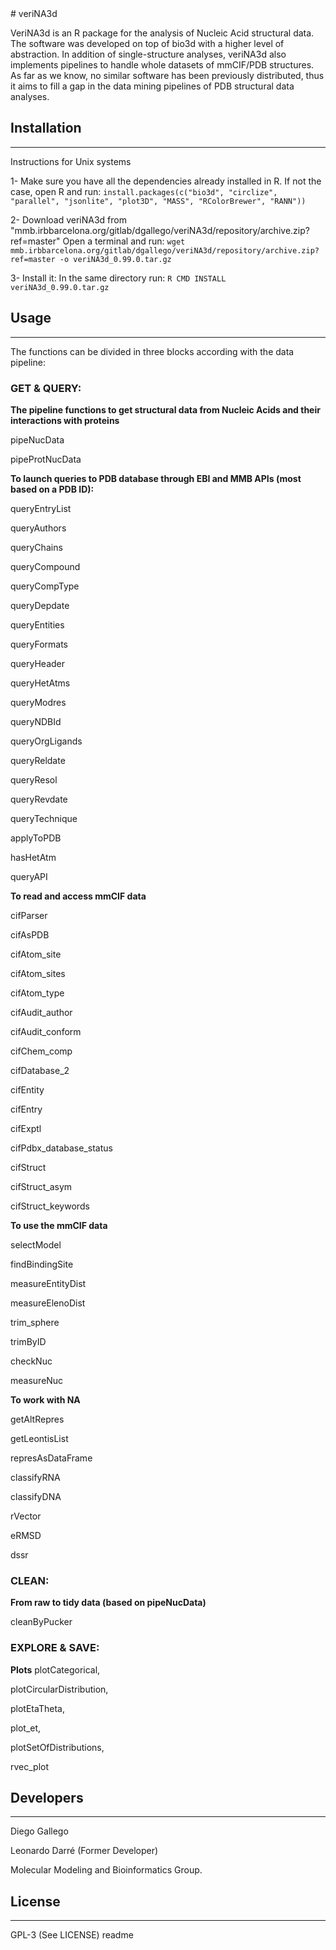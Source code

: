 <snippet>
  <content>
# veriNA3d

VeriNA3d is an R package for the analysis of Nucleic Acid structural data. The software was developed on top of bio3d with a higher level of abstraction. In addition of single-structure analyses, veriNA3d also implements pipelines to handle whole datasets of mmCIF/PDB structures. As far as we know, no similar software has been previously distributed, thus it aims to fill a gap in the data mining pipelines of PDB structural data analyses.

## Installation
---------------

Instructions for Unix systems

1- Make sure you have all the dependencies already installed in R. If not the case, open R and run:
    `install.packages(c("bio3d", "circlize", "parallel", "jsonlite", "plot3D", "MASS", "RColorBrewer", "RANN"))`

2- Download veriNA3d from "mmb.irbbarcelona.org/gitlab/dgallego/veriNA3d/repository/archive.zip?ref=master"
    Open a terminal and run:
    `wget mmb.irbbarcelona.org/gitlab/dgallego/veriNA3d/repository/archive.zip?ref=master -o veriNA3d_0.99.0.tar.gz`

3- Install it:
    In the same directory run:
    `R CMD INSTALL veriNA3d_0.99.0.tar.gz`

## Usage
--------

The functions can be divided in three blocks according with the data pipeline:

### GET & QUERY:

**The pipeline functions to get structural data from Nucleic Acids and their interactions with proteins**

pipeNucData

pipeProtNucData

**To launch queries to PDB database through EBI and MMB APIs (most based on a PDB ID):**

queryEntryList


queryAuthors

queryChains

queryCompound

queryCompType

queryDepdate

queryEntities

queryFormats

queryHeader

queryHetAtms

queryModres

queryNDBId

queryOrgLigands

queryReldate

queryResol

queryRevdate

queryTechnique


applyToPDB

hasHetAtm

queryAPI

**To read and access mmCIF data**

cifParser

cifAsPDB 


cifAtom\_site

cifAtom\_sites

cifAtom\_type

cifAudit\_author

cifAudit\_conform

cifChem\_comp

cifDatabase\_2

cifEntity

cifEntry 

cifExptl

cifPdbx\_database\_status

cifStruct

cifStruct\_asym

cifStruct\_keywords


**To use the mmCIF data**

selectModel

findBindingSite

measureEntityDist

measureElenoDist

trim\_sphere

trimByID

checkNuc

measureNuc

**To work with NA**

getAltRepres

getLeontisList

represAsDataFrame

classifyRNA

classifyDNA

rVector

eRMSD

dssr

### CLEAN:

**From raw to tidy data (based on pipeNucData)**

cleanByPucker

### EXPLORE & SAVE:

**Plots**
plotCategorical, 

plotCircularDistribution, 

plotEtaTheta, 

plot\_et, 

plotSetOfDistributions, 

rvec\_plot

## Developers
-------------

Diego Gallego

Leonardo Darré (Former Developer)


Molecular Modeling and Bioinformatics Group.

## License
----------

GPL-3 (See LICENSE)
</content>
  <tabTrigger>readme</tabTrigger>
</snippet>
